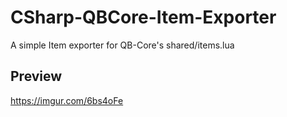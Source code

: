 # CSharp-QBCore-Item-Exporter
A simple Item exporter for QB-Core's shared/items.lua

## Preview
https://imgur.com/6bs4oFe
